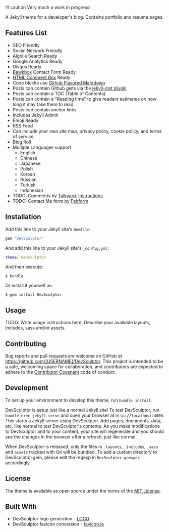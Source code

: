 !!! caution  Very much a work in progress!

A Jekyll theme for a developer's blog. Contains portfolio and resume pages.

## Features List
- SEO Friendly
- Social Network Friendly
- Algolia Search Ready
- Google Analytics Ready
- Disqus Ready
- [Bawkbox](https://bawkbox.com/install/contact) Contact Form Ready
- [HTML Comment Box](https://www.htmlcommentbox.com/) Ready
- Code blocks use [Github Flavored Markdown](https://github.blog/2017-03-14-a-formal-spec-for-github-markdown/)
- Posts can contain Github gists via the [jekyll-gist plugin](https://github.com/jekyll/jekyll-gist)
- Posts can contain a TOC (Table of Contents)
- Posts can contain a "Reading time" to give readers estimates on how long it may take them to read.
- Posts can contain anchor links
- Includes Jekyll Admin
- Emoji Ready
- RSS Feed
- Can include your own site map, privacy policy, cookie policy, and terms of service
- Blog Roll
- Multiple Languages support
    - English
    - Chinese
    - Japanese
    - Polish
    - Korean
    - Russian
    - Turkish
    - Indonesian
- TODO: Comments by [Talkyard](https://www.talkyard.io/). [Instructions](https://jekyll-demo.talkyard.io/2018/01/09/installation-instructions.html)
- TODO: Contact Me form by [Fabform](https://fabform.io/)


## Installation

Add this line to your Jekyll site's `Gemfile`:

```ruby
gem "DevSculptor"
```

And add this line to your Jekyll site's `_config.yml`:

```yaml
theme: DevSculptor
```

And then execute:

    $ bundle

Or install it yourself as:

    $ gem install DevSculptor

## Usage

TODO: Write usage instructions here. Describe your available layouts, includes, sass and/or assets.

## Contributing

Bug reports and pull requests are welcome on GitHub at https://github.com/[USERNAME]/DevSculptor. This project is intended to be a safe, welcoming space for collaboration, and contributors are expected to adhere to the [Contributor Covenant](https://www.contributor-covenant.org/) code of conduct.

## Development

To set up your environment to develop this theme, run `bundle install`.

DevSculptor is setup just like a normal Jekyll site! To test DevSculptor, run `bundle exec jekyll serve` and open your browser at `http://localhost:4000`. This starts a Jekyll server using DevSculptor. Add pages, documents, data, etc. like normal to test DevSculptor's contents. As you make modifications to DevSculptor and to your content, your site will regenerate and you should see the changes in the browser after a refresh, just like normal.

When DevSculptor is released, only the files in `_layouts`, `_includes`, `_sass` and `assets` tracked with Git will be bundled.
To add a custom directory to DevSculptor-gem, please edit the regexp in `DevSculptor.gemspec` accordingly.

## License

The theme is available as open source under the terms of the [MIT License](https://opensource.org/licenses/MIT).

## Built With

- DevSculptor logo generation - [LOGO](https://logo.com/)
- DevSculptor favicon conversion - [favicon.io](https://favicon.io/favicon-converter/)